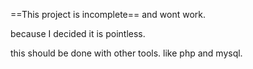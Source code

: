 ==This project is incomplete==
and wont work.

because I decided it is pointless.

this should be done with other tools. like php and mysql.
